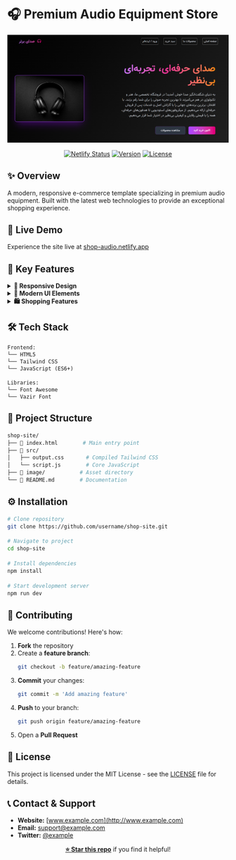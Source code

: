 # 🎧 Premium Audio Equipment Store

<div align="center">

![Store Preview](image/screenshot.png)

[![Netlify Status](https://api.netlify.com/api/v1/badges/xxxxx/deploy-status)](https://shop-audio.netlify.app)
[![Version](https://img.shields.io/badge/version-1.0.0-blue.svg)](https://github.com/username/shop-site/releases)
[![License](https://img.shields.io/badge/license-MIT-green.svg)](LICENSE)

</div>

## ✨ Overview

A modern, responsive e-commerce template specializing in premium audio equipment. Built with the latest web technologies to provide an exceptional shopping experience.

## 🚀 Live Demo

Experience the site live at [shop-audio.netlify.app](https://shop-audio.netlify.app)

## 🎯 Key Features

<details>
<summary><strong>💫 Responsive Design</strong></summary>

* Fluid layouts for all devices
* Mobile-first approach
* Breakpoint-optimized interfaces
</details>

<details>
<summary><strong>🎨 Modern UI Elements</strong></summary>

* Gradient color schemes
* Smooth animations
* Interactive hover effects
* Custom product cards
</details>

<details>
<summary><strong>🛍️ Shopping Features</strong></summary>

* Product grid layout
* Shopping cart system
* Wishlist functionality
* Quick buy options
</details>

## 🛠️ Tech Stack

```plaintext
Frontend:
└── HTML5
└── Tailwind CSS
└── JavaScript (ES6+)

Libraries:
└── Font Awesome
└── Vazir Font
```

## 📂 Project Structure

```bash
shop-site/
├── 📄 index.html        # Main entry point
├── 📁 src/
│   ├── output.css       # Compiled Tailwind CSS
│   └── script.js        # Core JavaScript
├── 📁 image/           # Asset directory
└── 📄 README.md        # Documentation
```

## ⚙️ Installation

```bash
# Clone repository
git clone https://github.com/username/shop-site.git

# Navigate to project
cd shop-site

# Install dependencies
npm install

# Start development server
npm run dev
```

## 🤝 Contributing

We welcome contributions! Here's how:

1. **Fork** the repository
2. Create a **feature branch**:
   ```bash
   git checkout -b feature/amazing-feature
   ```
3. **Commit** your changes:
   ```bash
   git commit -m 'Add amazing feature'
   ```
4. **Push** to your branch:
   ```bash
   git push origin feature/amazing-feature
   ```
5. Open a **Pull Request**

## 📝 License

This project is licensed under the MIT License - see the [LICENSE](LICENSE) file for details.

## 📞 Contact & Support

- **Website:** [www.example.com](http://www.example.com)
- **Email:** support@example.com
- **Twitter:** [@example](https://twitter.com/example)

<div align="center">

**[⭐ Star this repo](https://github.com/username/shop-site)** if you find it helpful!

</div>